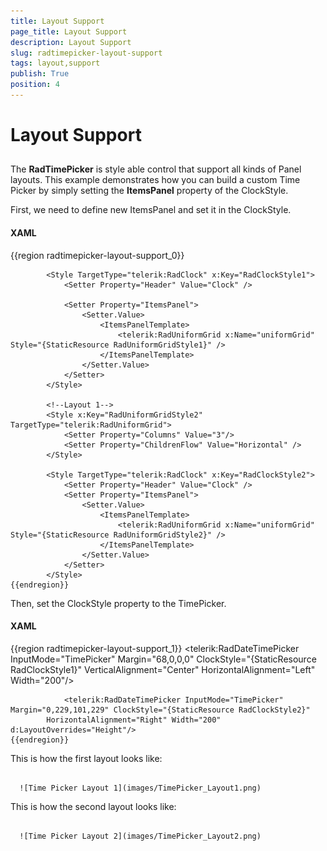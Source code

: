 ```yaml
---
title: Layout Support
page_title: Layout Support
description: Layout Support
slug: radtimepicker-layout-support
tags: layout,support
publish: True
position: 4
---
```


# Layout Support



## 

The __RadTimePicker__  is style able control that support all kinds of Panel layouts. This example demonstrates how you can build a 
        custom Time Picker by simply setting the __ItemsPanel__ property of the ClockStyle.

First, we need to define new ItemsPanel and set it in the ClockStyle.

#### __XAML__

{{region radtimepicker-layout-support_0}}
	        <!--Layout 1-->
	        <Style x:Key="RadUniformGridStyle1" TargetType="telerik:RadUniformGrid">
	            <Setter Property="Rows" Value="4"/>
	            <Setter Property="ChildrenFlow" Value="Horizontal" />
	        </Style>
	        
	        <Style TargetType="telerik:RadClock" x:Key="RadClockStyle1">
	            <Setter Property="Header" Value="Clock" />
	
	            <Setter Property="ItemsPanel">
	                <Setter.Value>
	                    <ItemsPanelTemplate>
	                        <telerik:RadUniformGrid x:Name="uniformGrid" Style="{StaticResource RadUniformGridStyle1}" />
	                    </ItemsPanelTemplate>
	                </Setter.Value>
	            </Setter>
	        </Style>
	
	        <!--Layout 1-->
	        <Style x:Key="RadUniformGridStyle2" TargetType="telerik:RadUniformGrid">
	            <Setter Property="Columns" Value="3"/>
	            <Setter Property="ChildrenFlow" Value="Horizontal" />
	        </Style>
	        
	        <Style TargetType="telerik:RadClock" x:Key="RadClockStyle2">
	            <Setter Property="Header" Value="Clock" />
	            <Setter Property="ItemsPanel">
	                <Setter.Value>
	                    <ItemsPanelTemplate>
	                        <telerik:RadUniformGrid x:Name="uniformGrid" Style="{StaticResource RadUniformGridStyle2}" />
	                    </ItemsPanelTemplate>
	                </Setter.Value>
	            </Setter>
	        </Style>
	{{endregion}}



Then, set the ClockStyle property to the TimePicker.

#### __XAML__

{{region radtimepicker-layout-support_1}}
	        <Grid x:Name="LayoutRoot" Background="White">
	            <telerik:RadDateTimePicker InputMode="TimePicker" Margin="68,0,0,0" ClockStyle="{StaticResource RadClockStyle1}"
			VerticalAlignment="Center" HorizontalAlignment="Left" Width="200"/>
	
	            <telerik:RadDateTimePicker InputMode="TimePicker" Margin="0,229,101,229" ClockStyle="{StaticResource RadClockStyle2}" 
			HorizontalAlignment="Right" Width="200" d:LayoutOverrides="Height"/>
	{{endregion}}



This is how the first layout looks like:


         
      ![Time Picker Layout 1](images/TimePicker_Layout1.png)

This is how the second layout looks like:


         
      ![Time Picker Layout 2](images/TimePicker_Layout2.png)
